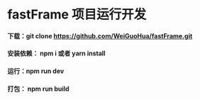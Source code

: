 # fastFrame 项目运行开发




#### 下载：git clone  https://github.com/WeiGuoHua/fastFrame.git

#### 安装依赖： npm i 或者 yarn install
#### 运行：npm run dev
#### 打包： npm run build 

